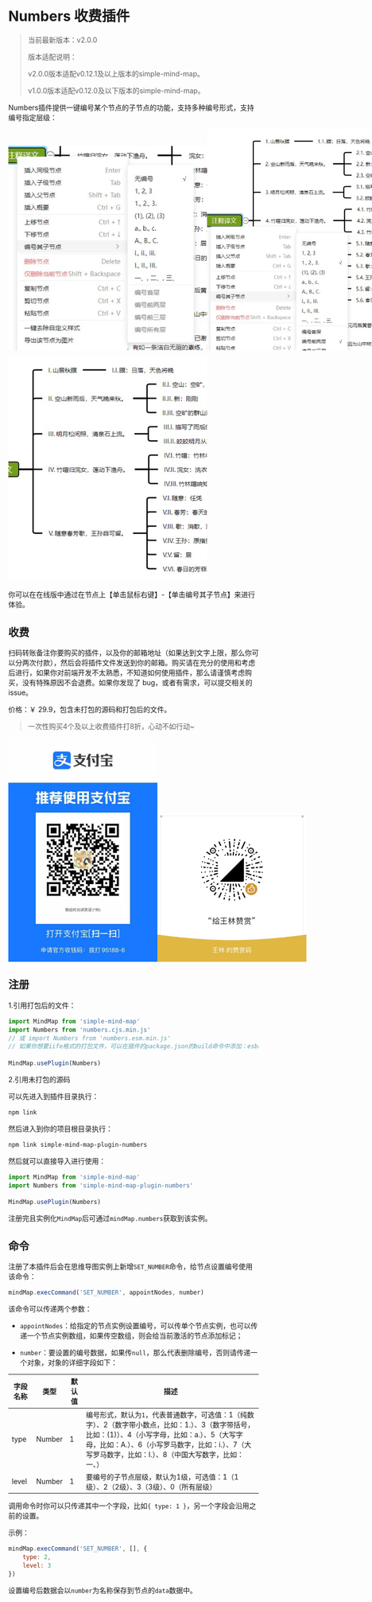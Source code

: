 # Numbers 收费插件

> 当前最新版本：v2.0.0
>
> 版本适配说明：
> 
> v2.0.0版本适配v0.12.1及以上版本的simple-mind-map。
>
> v1.0.0版本适配v0.12.0及以下版本的simple-mind-map。

Numbers插件提供一键编号某个节点的子节点的功能，支持多种编号形式，支持编号指定层级：

<p style="display:flex;align-items: flex-end;">

<img src="../assets/img/编号1.jpg" style="width: 400px" />

<img src="../assets/img/编号2.jpg" style="width: 400px" />

</p>

<img src="../assets/img/编号3.jpg" style="width: 400px" />

你可以在在线版中通过在节点上【单击鼠标右键】-【单击编号其子节点】来进行体验。

## 收费

扫码转账备注你要购买的插件，以及你的邮箱地址（如果达到文字上限，那么你可以分两次付款），然后会将插件文件发送到你的邮箱。购买请在充分的使用和考虑后进行，如果你对前端开发不太熟悉，不知道如何使用插件，那么请谨慎考虑购买，没有特殊原因不会退费。如果你发现了 bug，或者有需求，可以提交相关的 issue。

价格：￥ 29.9，包含未打包的源码和打包后的文件。

> 一次性购买4个及以上收费插件打8折，心动不如行动~

<p style="display:flex;align-items: flex-end;">

<img src="../assets/img/alipay.jpg" style="width: 300px" />
<img src="../assets/img/wechat.jpg" style="width: 300px" />

</p>

## 注册

1.引用打包后的文件：

```js
import MindMap from 'simple-mind-map'
import Numbers from 'numbers.cjs.min.js'
// 或 import Numbers from 'numbers.esm.min.js'
// 如果你想要iife格式的打包文件，可以在插件的package.json的build命令中添加：esbuild ./index.js --bundle --minify --external:buffer --format=iife --outfile=./dist/xxx.iife.min.js --global-name=xxx，然后再执行一次npm run build即可生成

MindMap.usePlugin(Numbers)
```

2.引用未打包的源码

可以先进入到插件目录执行：

```bash
npm link
```

然后进入到你的项目根目录执行：

```bash
npm link simple-mind-map-plugin-numbers
```

然后就可以直接导入进行使用：

```js
import MindMap from 'simple-mind-map'
import Numbers from 'simple-mind-map-plugin-numbers'

MindMap.usePlugin(Numbers)
```

注册完且实例化`MindMap`后可通过`mindMap.numbers`获取到该实例。

## 命令

注册了本插件后会在思维导图实例上新增`SET_NUMBER`命令，给节点设置编号使用该命令：

```js
mindMap.execCommand('SET_NUMBER', appointNodes, number)
```

该命令可以传递两个参数：

- `appointNodes`：给指定的节点实例设置编号，可以传单个节点实例，也可以传递一个节点实例数组，如果传空数组，则会给当前激活的节点添加标记；

- `number`：要设置的编号数据，如果传`null`，那么代表删除编号，否则请传递一个对象，对象的详细字段如下：

| 字段名称 | 类型  | 默认值 | 描述 |
| ------- | ----- | ----- | ---- |
| type    | Number | 1    | 编号形式，默认为`1`，代表普通数字，可选值：1（纯数字）、2（数字带小数点，比如：1.）、3（数字带括号，比如：(1)）、4（小写字母，比如：a.）、5（大写字母，比如：A.）、6（小写罗马数字，比如：i.）、7（大写罗马数字，比如：I.）、8（中国大写数字，比如：一、）     |
| level   | Number | 1    | 要编号的子节点层级，默认为1级，可选值：1（1级）、2（2级）、3（3级）、0（所有层级）     |

调用命令时你可以只传递其中一个字段，比如`{ type: 1 }`，另一个字段会沿用之前的设置。

示例：

```js
mindMap.execCommand('SET_NUMBER', [], {
    type: 2,
    level: 3
})
```

设置编号后数据会以`number`为名称保存到节点的`data`数据中。